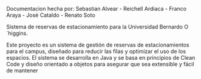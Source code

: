 Documentacion hecha por:
Sebastian Alvear - Reichell Ardiaca - Franco Araya - José Cataldo - Renato Soto


Sistema de reservas de estacionamiento para la Universidad Bernardo O´higgins.

Este proyecto es un sistema de gestión de reservas de estacionamientos para el campus, diseñado para reducir las filas y optimizar el uso de los espacios. El sistema se desarrolla en Java y se basa en principios de Clean Code y diseño orientado a objetos para asegurar que sea extensible y fácil de mantener

